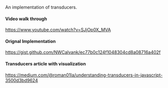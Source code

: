 An implementation of transducers.

#### Video walk through
https://www.youtube.com/watch?v=SJjOp0X_MVA

#### Orignal Implementation
https://gist.github.com/NWCalvank/ec77b0c124f1048304cd8a08716a402f

#### Transducers article with visualization
https://medium.com/@roman01la/understanding-transducers-in-javascript-3500d3bd9624